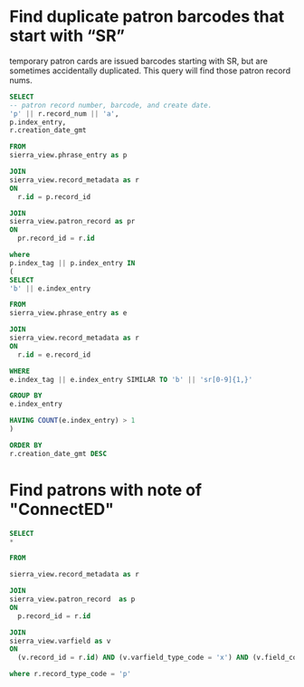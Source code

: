 # Find duplicate patron barcodes that start with “SR”
temporary patron cards are issued barcodes starting with SR, but are sometimes accidentally duplicated. This query will find those patron record nums.

```sql 
SELECT
-- patron record number, barcode, and create date. 
'p' || r.record_num || 'a',
p.index_entry,
r.creation_date_gmt

FROM
sierra_view.phrase_entry as p

JOIN
sierra_view.record_metadata as r
ON
  r.id = p.record_id

JOIN
sierra_view.patron_record as pr
ON
  pr.record_id = r.id

where 
p.index_tag || p.index_entry IN
(
SELECT
'b' || e.index_entry

FROM
sierra_view.phrase_entry as e

JOIN
sierra_view.record_metadata as r
ON
  r.id = e.record_id

WHERE
e.index_tag || e.index_entry SIMILAR TO 'b' || 'sr[0-9]{1,}'

GROUP BY
e.index_entry

HAVING COUNT(e.index_entry) > 1
)

ORDER BY 
r.creation_date_gmt DESC
```

# Find patrons with note of "ConnectED"
```sql
SELECT
*

FROM

sierra_view.record_metadata as r

JOIN
sierra_view.patron_record  as p
ON
  p.record_id = r.id

JOIN
sierra_view.varfield as v 
ON
  (v.record_id = r.id) AND (v.varfield_type_code = 'x') AND (v.field_content = 'ConnectED')

where r.record_type_code = 'p'
```